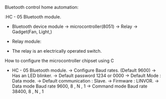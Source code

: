 Bluetooth control home automation:

:HC - 05 Bluetooth module.
* Bluetooth device module -> microcontroller(8051) -> Relay -> Gadget(Fan, Light,)

- Relay module:
* The relay is an electrically operated switch.

How to configure the microcontroller chipset using C


* HC - 05 Bluetooth module.
-> Configure Baud rates. (Default 9600)
-> Has an LED blinker.
-> Default password 1234 or 0000
-> Default Mode : Data mode.
-> Default communication : Slave.
-> Firmware : LINVOR.
-> Data mode Baud rate 9600, 8 , N , 1
-> Command  mode Baud rate 38400, 8 , N , 1


